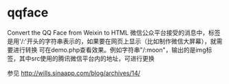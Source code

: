 qqface
======

Convert the QQ Face from Weixin to HTML
微信公众平台接受的消息中，标签是用'/:'开头的字符串表示的，如果要在网页上显示（比如制作微信大屏幕），就需要进行转换
可在demo.php查看效果。例如字符串"/:moon"，输出的是img标签，其中src使用的腾讯微信平台内的地址，可进行更换

参见 http://wills.sinaapp.com/blog/archives/14/
